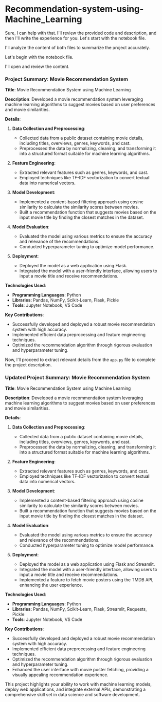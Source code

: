 # Recommendation-system-using-Machine_Learning
Sure, I can help with that. I'll review the provided code and description, and then I'll write the experience for you. Let's start with the notebook file.

I'll analyze the content of both files to summarize the project accurately. 

Let's begin with the notebook file.

I'll open and review the content.

### Project Summary: Movie Recommendation System

**Title**: Movie Recommendation System using Machine Learning

**Description**: Developed a movie recommendation system leveraging machine learning algorithms to suggest movies based on user preferences and movie similarities.

**Details**:
1. **Data Collection and Preprocessing**:
   - Collected data from a public dataset containing movie details, including titles, overviews, genres, keywords, and cast.
   - Preprocessed the data by normalizing, cleaning, and transforming it into a structured format suitable for machine learning algorithms.

2. **Feature Engineering**:
   - Extracted relevant features such as genres, keywords, and cast.
   - Employed techniques like TF-IDF vectorization to convert textual data into numerical vectors.

3. **Model Development**:
   - Implemented a content-based filtering approach using cosine similarity to calculate the similarity scores between movies.
   - Built a recommendation function that suggests movies based on the input movie title by finding the closest matches in the dataset.

4. **Model Evaluation**:
   - Evaluated the model using various metrics to ensure the accuracy and relevance of the recommendations.
   - Conducted hyperparameter tuning to optimize model performance.

5. **Deployment**:
   - Deployed the model as a web application using Flask.
   - Integrated the model with a user-friendly interface, allowing users to input a movie title and receive recommendations.

**Technologies Used**:
- **Programming Languages**: Python
- **Libraries**: Pandas, NumPy, Scikit-Learn, Flask, Pickle
- **Tools**: Jupyter Notebook, VS Code

**Key Contributions**:
- Successfully developed and deployed a robust movie recommendation system with high accuracy.
- Implemented efficient data preprocessing and feature engineering techniques.
- Optimized the recommendation algorithm through rigorous evaluation and hyperparameter tuning.

Now, I'll proceed to extract relevant details from the `app.py` file to complete the project description.

### Updated Project Summary: Movie Recommendation System

**Title**: Movie Recommendation System using Machine Learning

**Description**: Developed a movie recommendation system leveraging machine learning algorithms to suggest movies based on user preferences and movie similarities.

**Details**:
1. **Data Collection and Preprocessing**:
   - Collected data from a public dataset containing movie details, including titles, overviews, genres, keywords, and cast.
   - Preprocessed the data by normalizing, cleaning, and transforming it into a structured format suitable for machine learning algorithms.

2. **Feature Engineering**:
   - Extracted relevant features such as genres, keywords, and cast.
   - Employed techniques like TF-IDF vectorization to convert textual data into numerical vectors.

3. **Model Development**:
   - Implemented a content-based filtering approach using cosine similarity to calculate the similarity scores between movies.
   - Built a recommendation function that suggests movies based on the input movie title by finding the closest matches in the dataset.

4. **Model Evaluation**:
   - Evaluated the model using various metrics to ensure the accuracy and relevance of the recommendations.
   - Conducted hyperparameter tuning to optimize model performance.

5. **Deployment**:
   - Deployed the model as a web application using Flask and Streamlit.
   - Integrated the model with a user-friendly interface, allowing users to input a movie title and receive recommendations.
   - Implemented a feature to fetch movie posters using the TMDB API, enhancing the user experience.

**Technologies Used**:
- **Programming Languages**: Python
- **Libraries**: Pandas, NumPy, Scikit-Learn, Flask, Streamlit, Requests, Pickle
- **Tools**: Jupyter Notebook, VS Code

**Key Contributions**:
- Successfully developed and deployed a robust movie recommendation system with high accuracy.
- Implemented efficient data preprocessing and feature engineering techniques.
- Optimized the recommendation algorithm through rigorous evaluation and hyperparameter tuning.
- Enhanced the user interface with movie poster fetching, providing a visually appealing recommendation experience.

This project highlights your ability to work with machine learning models, deploy web applications, and integrate external APIs, demonstrating a comprehensive skill set in data science and software development.
